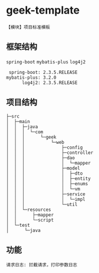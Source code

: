 # geek-template
    【模块】项目标准模板

## 框架结构
`spring-boot` `mybatis-plus` `log4j2`

     spring-boot: 2.3.5.RELEASE
    mybatis-plus: 3.2.0
          log4j2: 2.3.5.RELEASE

## 项目结构
``` 
├─src
│  ├─main
│  │  ├─java
│  │  │  └─com
│  │  │      └─geek
│  │  │          └─web
│  │  │              ├─config
│  │  │              ├─controller
│  │  │              ├─dao
│  │  │              │  └─mapper
│  │  │              ├─model
│  │  │              │  ├─dto
│  │  │              │  ├─entity
│  │  │              │  ├─enums
│  │  │              │  └─vm
│  │  │              ├─service
│  │  │              │  └─impl
│  │  │              └─util
│  │  └─resources
│  │      ├─mapper
│  │      └─script
│  └─test
│      └─java
``` 

## 功能
    请求日志: 拦截请求，打印参数日志

